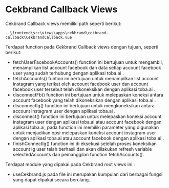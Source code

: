 # Cekbrand Callback Views

Cekbrand Callback views memiliki path seperti berikut:

```
..\frontend\src\views\apps\cekbrand\cekbrand-callback\CekbrandCallback.vue
```

Terdapat function pada Cekbrand Callback views dengan tujuan, seperti berikut:
- fetchUserFacebookAccounts() function ini bertujuan untuk mengambil, menampilkan list account facebook dan data setiap account facebook user yang sudah terhubung dengan aplikasi toba.ai .
- fetchAccounts() funtion ini bertujuan untuk menampilkan list account instagram yang terikat oleh account facebook user dan account facebook user tersebut telah dikoneksikan dengan aplikasi toba.ai .
- disconnectFb() function ini bertujuan untuk melepaskan koneksi antara account facebook yang telah dikoneksikan dengan aplikasi toba.ai .
- disconnectIg() function ini bertujuan untuk mengkoneksikan antara account instagram user dengan aplikasi toba.ai .
- disconnect() function ini bertujuan untuk melepaskan koneksi account instagram user dengan aplikasi toba.ai atau account facebook dengan aplikasi toba.ai, pada function ini memiliki parameter yang digunakan untuk menjadikan opsi melepaskan koneksi account instagram user dengan aplikasi toba.ai atau account facebook dengan aplikasi toba.ai .
- finishConnectIg() function ini di eksekusi setelah proses koneksikan account ig user telah berhasil dan akan dilakukan refresh variable selectedAccounts dan pemanggilan function fetchAccounts().

Terdapat module yang dipakai pada Cekbrand root views ini :
- useCekbrand.js pada file ini merupakan kumpulan dari berbagai fungsi yang dapat dipakai secara berulang.